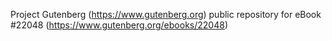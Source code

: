 Project Gutenberg (https://www.gutenberg.org) public repository for eBook #22048 (https://www.gutenberg.org/ebooks/22048)
